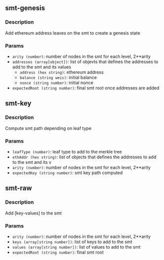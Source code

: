 ## smt-genesis
### Description
Add ethereum address leaves on the smt to create a genesis state

### Params
- `arity (number)`: number of nodes in the smt for each level, 2**arity
- `addresses (array[object])`: list of objevts that defines the addresses to add to the smt and its values
  - `address (hex string)`: ethereum address
  - `balance (string weis)`: initial balance
  - `nonce (string number)`: initial nonce
- `expectedRoot (string number)`: final smt root once addresses are added

## smt-key
### Description
Compute smt path depending on leaf type

### Params
- `leafType (number)`: leaf type to add to the merkle tree
- `ethAddr (hex string)`: list of objects that defines the addresses to add to the smt and its v
- `arity (number)`: number of nodes in the smt for each level, 2**arity
- `expectedKey (string number)`: smt key path computed

## smt-raw
### Description
Add [key-values] to the smt

### Params
- `arity (number)`: number of nodes in the smt for each level, 2**arity
- `keys (array[string number])`: list of keys to add to the smt
- `values (array[string number])`: list of values to add to the smt
- `expectedRoot (string number)`: final smt root